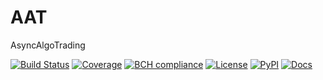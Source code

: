# AAT
AsyncAlgoTrading

[![Build Status](https://travis-ci.org/timkpaine/aat.svg?branch=master)](https://travis-ci.org/timkpaine/aat)
[![Coverage](https://codecov.io/gh/timkpaine/aat/coverage.svg?branch=master&token=JGqz8ChQxd)](https://codecov.io/gh/timkpaine/aat)
[![BCH compliance](https://bettercodehub.com/edge/badge/timkpaine/aat?branch=master)](https://bettercodehub.com/)
[![License](https://img.shields.io/github/license/timkpaine/aat.svg)](https://pypi.python.org/pypi/aat)
[![PyPI](https://img.shields.io/pypi/v/aat.svg)](https://pypi.python.org/pypi/aat)
[![Docs](https://img.shields.io/readthedocs/aat.svg)](http://aat.readthedocs.io/en/latest/)
